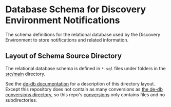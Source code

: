 # Database Schema for Discovery Environment Notifications

The schema definitions for the relational database used by the Discovery
Environment to store notifications and related information.

## Layout of Schema Source Directory

The relational database schema is defined in `*.sql` files under folders in the [src/main](src/main) directory.

See the [de-db documentation](https://github.com/cyverse-de/de-db) for a description of this directory layout.
Except this repository does not contain as many conversions as
[the de-db conversions directory](https://github.com/cyverse-de/de-db/blob/master/src/main/conversions),
so this repo's [conversions](src/main/conversions) only contains files and no subdirectories.
